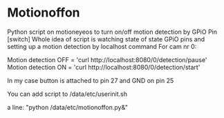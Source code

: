 # Motionoffon
Python script on motioneyeos to turn on/off motion detection by GPiO Pin [switch]
Whole idea of script is watching state of state GPiO pins and setting up a motion detection by localhost command
For cam nr 0:

Motion detection OFF = 'curl http://localhost:8080/0/detection/pause'
Motion detection ON = 'curl http://localhost:8080/0/detection/start'


In my case button is attached to pin 27 and GND on pin 25

You can add script to /data/etc/userinit.sh 

a  line: "python /data/etc/motionoffon.py&"
